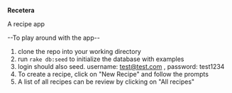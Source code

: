 **Recetera**

A recipe app

--To play around with the app--

1. clone the repo into your working directory
2. run `rake db:seed` to initialize the database with examples
3. login should also seed. username: test@test.com , password: test1234
4. To create a recipe, click on "New Recipe" and follow the prompts
5. A list of all recipes can be review by clicking on "All recipes"
